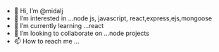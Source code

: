- 👋 Hi, I’m @midalj
- 👀 I’m interested in ...node js, javascript, react,express,ejs,mongoose
- 🌱 I’m currently learning ...react
- 💞️ I’m looking to collaborate on ...node projects
- 📫 How to reach me ...

<!---
midalj/midalj is a ✨ special ✨ repository because its `README.md` (this file) appears on your GitHub profile.
You can click the Preview link to take a look at your changes.
--->
